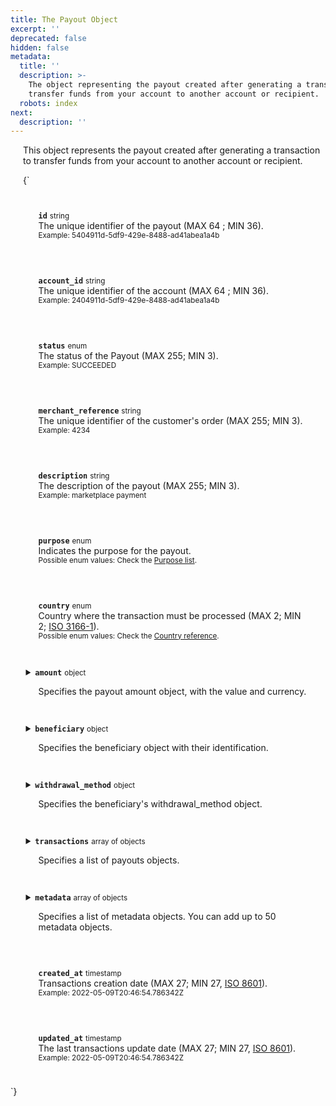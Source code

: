 ```yaml
---
title: The Payout Object
excerpt: ''
deprecated: false
hidden: false
metadata:
  title: ''
  description: >-
    The object representing the payout created after generating a transaction to
    transfer funds from your account to another account or recipient.
  robots: index
next:
  description: ''
---
```

This object represents the payout created after generating a transaction to transfer funds from your account to another account or recipient.

<HTMLBlock>{`
<style>
  details {
    display: flex;
    overflow: hidden;
  }

  p {
    margin-left: 20px;
  }

  .yuno {
    --highlight: var(--yuno-card-background);
    background: var(--yuno-card-background);
    margin: 1.5em;
    border-radius: 5px;
    border-left: 15px solid var(--yuno-purple);
    padding: 0.25em;
  }
</style>

<body>
  <div class="yuno">
    <p><strong><code>id</code></strong> <small>string</small>
      <br />The unique identifier of the payout (MAX 64 ; MIN 36).
      <br /><small>Example: 5404911d-5df9-429e-8488-ad41abea1a4b</small>
    </p>
  </div>

  <div class="yuno">
    <p><strong><code>account_id</code></strong> <small>string</small>
      <br />The unique identifier of the account (MAX 64 ; MIN 36).
      <br /><small>Example: 2404911d-5df9-429e-8488-ad41abea1a4b</small>
    </p>
  </div>

  <div class="yuno">
    <p><strong><code>status</code></strong> <small>enum</small>
      <br />The status of the Payout (MAX 255; MIN 3).
      <br /><small>Example: SUCCEEDED</small>
    </p>
  </div>

  <div class="yuno">
    <p><strong><code>merchant_reference</code></strong> <small>string</small>
      <br />The unique identifier of the customer's order (MAX 255; MIN 3).
      <br /><small>Example: 4234</small>
    </p>
  </div>

  <div class="yuno">
    <p><strong><code>description</code></strong> <small>string</small>
      <br />The description of the payout (MAX 255; MIN 3).
      <br /><small>Example: marketplace payment</small>
    </p>
  </div>

  <div class="yuno">
    <p><strong><code>purpose</code></strong> <small>enum</small>
      <br />Indicates the purpose for the payout.
      <br /><small>Possible enum values: Check the <a href='purposes-list'>Purpose list</a>.</small>
    </p>
  </div>

  <div class="yuno">
    <p><strong><code>country</code></strong> <small>enum</small>
      <br />Country where the transaction must be processed (MAX 2; MIN 2; <a href='country-reference'>ISO 3166-1</a>).
      <br /><small>Possible enum values: Check the <a href='country-reference'>Country reference</a>. </small>
    </p>
  </div>

  <details class="yuno">
    <summary><strong><code>amount</code></strong> <small>object</small>
      <br />
      <p>Specifies the payout amount object, with the value and currency.</p>
    </summary>
    <div>

      <div class="yuno">
        <p><strong><code>value</code></strong> <small>number</small>
          <br />The payout amount (multiple of 0.0001).
          <br /><small>Example: 10000</small>
        </p>
      </div>

      <div class="yuno">
        <p><strong><code>currency</code></strong> <small>enum</small>
          <br />The currency used to make the payout (MAX 3; MIN 3; <a href='country-reference'>ISO 4217</a>).
          <br /><small>Possible enum values: Check the <a href='country-reference'>Country reference</a>.</small>
        </p>
      </div>

    </div>
  </details>

  <details class="yuno">
    <summary><strong><code>beneficiary</code></strong> <small>object</small>
      <br />
      <p>Specifies the beneficiary object with their identification.</p>
    </summary>
    <div>

      <div class="yuno">
        <p><strong><code>merchant_beneficiary_id</code></strong> <small>string</small>
          <br />Unique identifier of the beneficiary defined by the merchant.
          <br /><small>Example: AAAA01</small>
        </p>
      </div>

      <div class="yuno">
        <p><strong><code>national_entity</code></strong> <small>enum</small>
          <br />Beneficiary's national entity type.
          <br /><small>Possible enum values: <code>INDIVIDUAL</code> or <code>ENTITY</code></small>
        </p>
      </div>

      <div class="yuno">
        <p><strong><code>first_name</code></strong> <small>string</small>
          <br />The beneficiary's first name (MAX 80; MIN 1).
          <br /><small>Example: John</small>
        </p>
      </div>

      <div class="yuno">
        <p><strong><code>last_name</code></strong> <small>string</small>
          <br />The beneficiary's last name (MAX 80; MIN 1).
          <br /><small>Example: Doe</small>
        </p>
      </div>

      <div class="yuno">
        <p><strong><code>legal_name</code></strong> <small>string</small>
          <br />The beneficiary's name (Max: 80). Only necessary when <code>national_entity</code> is
          <code>ENTITY</code>.
          <br /><small>Example: Arcos dorados S.A.</small>
        </p>
      </div>

      <div class="yuno">
        <p><strong><code>email</code></strong> <small>string</small>
          <br />The beneficiary's email (MAX 255; MIN 3).
          <br /><small>Example: john.doe@email.com</small>
        </p>
      </div>

      <div class="yuno">
        <p><strong><code>country</code></strong> <small>enum</small>
          <br />The beneficiary's country (MAX 2; MIN 2; <a href='country-reference'>ISO 3166-1</a>).
          <br /><small>Possible enum values: Check the <a href='country-reference'>Country reference</a>. </small>
        </p>
      </div>

      <div class="yuno">
        <p><strong><code>date_of_birth</code></strong> <small>date</small>
          <br />The beneficiary's date of birth in the YYYY-MM-DD format (MAX 10; MIN 10).
          <br /><small>Example: 1990-02-28</small>
        </p>
      </div>
      
      <details class="yuno">
        <summary><strong><code>document</code></strong> <small>object</small>
          <br />
          <p>Specifies the beneficiary's document object, including its number and type.</p>
        </summary>
        <div>

          <div class="yuno">
            <p><strong><code>document_number</code></strong> <small>string</small>
              <br />The beneficiary's document number (MAX 40; MIN 3).
              <br /><small>Example: 1093333333 </small>
            </p>
          </div>

          <div class="yuno">
            <p><strong><code>document_type</code></strong> <small>enum</small>
              <br />The beneficiary's document type (MAX 6, MIN 2).
              <br /><small>Possible enum values: Check the <a href='country-reference'>Country reference.</a></small>
            </p>
          </div>

        </div>
      </details>
      
      <details class="yuno">
        <summary><strong><code>phone</code></strong> <small>object</small>
          <br />
          <p>Specifies the beneficiary's phone number object.</p>
        </summary>
        <div>

          <div class="yuno">
            <p><strong><code>country_code</code></strong> <small>string</small>
              <br />The country calling code of the beneficiary's phone (MAX 3; MIN 1). Possible values: Check the <a
                href="country-reference">
                Country reference</a>.
              <br /><small> Example: 57 </small>
            </p>
          </div>

          <div class="yuno">
            <p><strong><code>number</code></strong> <small>string</small>
              <br />The beneficiary's phone number, without the country calling code (MAX 32; MIN 1).
              <br /><small>Example: 3132450765 </small>
            </p>
          </div>

        </div>
      </details>
      
     <details class="yuno">
    <summary><strong><code>address</code></strong> <small>object</small>
      <br />
      <p>Specifies the beneficiary's address object.</p>
    </summary>
    <div>

          <div class="yuno">
            <p><strong><code>address_line_1</code></strong> <small>string </small>
              <br />The beneficiary's primary address line (MAX 255; MIN 3).
              <br /><small>Example: Calle 34 # 56 - 78 </small>
            </p>
          </div>

          <div class="yuno">
            <p><strong><code>address_line_2</code></strong> <small>string</small>
              <br />The beneficiary's secondary address line (MAX 255; MIN 3).
              <br /><small>Example: Apartamento 502, Torre I </small>
            </p>
          </div>

          <div class="yuno">
            <p><strong><code>city</code></strong> <small>string</small>
              <br />The city considered for the beneficiary address (MAX 255; MIN 3).
              <br /><small>Example: Bogotá </small>
            </p>
          </div>

          <div class="yuno">
            <p><strong><code>country</code></strong> <small>enum</small>
              <br />The country of the beneficiary address (MAX 2; MIN 2; <a href='country-reference'>ISO 3166-1</a>).
              <br /><small>Possible enum values: Check the <a href='country-reference'>Country reference</a>. </small>
            </p>
          </div>

          <div class="yuno">
            <p><strong><code>state</code></strong> <small>string</small>
              <br />The beneficiary's state or province address (MAX 255; MIN 3).
              <br /><small>Example: Cundinamarca </small>
            </p>
          </div>

          <div class="yuno">
            <p><strong><code>zip_code</code></strong> <small>string</small>
              <br />The zipcode considered for the beneficiary address (MAX 11; MIN 4).
              <br /><small>Example: 111111</small>
            </p>
          </div>

        </div>
      </details>
      

    </div>
  </details>


  <details class="yuno">
    <summary><strong><code>withdrawal_method</code></strong> <small>object</small>
      <br />
      <p>Specifies the beneficiary's withdrawal_method object.</p>
    </summary>
    <div>

      <div class="yuno">
        <p><strong><code>type</code></strong> <small>enum</small>
          <br />The withdrawal_method type.
          <br /><small>Example: ASTROPAY_WALLET</small>
        </p>
      </div>
      <div class="yuno">
        <p><strong><code>provider_id</code></strong> <small>enum</small>
          <br />The provider to process the payout with.
          <br /><small>Example: ASTROPAY</small>
        </p>
      </div>
      <div class="yuno">
        <p><strong><code>vaulted_token</code></strong> <small>string</small>
          <br />The vaulted_token represents a securely stored payment_method. Mainly for credti/debit cards in Payouts.
          <br /><small>Example: 41032411d-5df9-429e-1238-ad41abea1cft</small>
        </p>
      </div>
      
      <div class="yuno">
        <p><strong><code>original_transaction_id</code></strong> <small>string</small>
          <br />Id of the referenced payment transaction. Only for payouts to CARD. (MAX 64 ; MIN 36).
          <br /><small>Example: 9104911d-5df9-429e-8488-ad41abea1a4b</small>
        </p>
      </div>
      
       <div class="yuno">
        <p><strong><code>on_hold</code></strong> <small>bool</small>
          <br />Defines if the merchant wants to hold the payout and sets it to be processed later using the Release payout endpoint. False by default.
          <br /><small>Example: false</small>
        </p>
      </div>

      
        <details class="yuno">
          <summary><strong><code>detail</code></strong> <small>object</small>
            <br />
            <p>Specifies the withdrawal_method details.</p>
          </summary>
          <div>

            <details class="yuno">
        		 <summary><strong><code>bank_transfer</code></strong> <small>object</small>
                        <br />
                        <p>Specifies the beneficiary's withdrawal_method object.</p>
                      </summary>
                      <div>

                        <div class="yuno">
                          <p><strong><code>code</code></strong> <small>string</small>
                            <br />The beneficiary's financial institution code (MAX 3; MIN 3).
                            <br /><small>Example: 246</small>
                          </p>
                        </div>

                        <div class="yuno">
                          <p><strong><code>branch</code></strong> <small>string</small>
                            <br />The beneficiary's specific financial institution branch (MAX 3; MIN 3).
                            <br /><small>Example: XXX</small>
                          </p>
                        </div>

                        <div class="yuno">
                          <p><strong><code>branch_digit</code></strong> <small>string</small>
                            <br />The beneficiary's specific financial institution branch digit (MAX 3; MIN 3).
                            <br /><small>Example: 123</small>
                          </p>
                        </div>
                        
                        <details class="yuno">
                          <summary><strong><code>account</code></strong> <small>object</small>
                            <br />
                            <p>Specifies the beneficiary's bank_transfer account object.</p>
                          </summary>
                          <div>

                            <div class="yuno">
                              <p><strong><code>number</code></strong> <small>string</small>
                                <br />Beneficiary's financial institution account number or financial institution account alias, such as Clabe
                                for MX (MAX 255; MIN 3).
                                <br /><small>Example: 1093333333</small>
                              </p>
                            </div>

                            <div class="yuno">
                              <p><strong><code>digit</code></strong> <small>string</small>
                                <br />Beneficiary's financial institution account digit (MAX 3; MIN 1).
                                <br /><small>Example: 123</small>
                              </p>
                            </div>

                            <div class="yuno">
                              <p><strong><code>type</code></strong> <small>enum</small>
                                <br />Beneficiary's account type (MAX 255; MIN 3).
                                <br /><small>Possible enum values: <code>CHECKINGS</code>, <code>SAVINGS</code>, <code>VISTA</code>,
                                  <code>PIX_EMAIL</code>, <code>PIX_PHONE</code>, <code>PIX_DOCUMENT_ID</code>,
                                  <code>PIX_BANK_ACCOUNT</code></small>
                              </p>
                            </div>

                          </div>
                        </details>
                        <details class="yuno">
                        <summary><strong><code>address</code></strong> <small>object</small>
                            <br />
                            <p>Specifies the beneficiary's address object.</p>
                          </summary>
                          <div>

                                <div class="yuno">
                                  <p><strong><code>address_line_1</code></strong> <small>string </small>
                                    <br />The beneficiary's primary address line (MAX 255; MIN 3).
                                    <br /><small>Example: Calle 34 # 56 - 78 </small>
                                  </p>
                                </div>

                                <div class="yuno">
                                  <p><strong><code>address_line_2</code></strong> <small>string</small>
                                    <br />The beneficiary's secondary address line (MAX 255; MIN 3).
                                    <br /><small>Example: Apartamento 502, Torre I </small>
                                  </p>
                                </div>

                                <div class="yuno">
                                  <p><strong><code>city</code></strong> <small>string</small>
                                    <br />The city considered for the beneficiary address (MAX 255; MIN 3).
                                    <br /><small>Example: Bogotá </small>
                                  </p>
                                </div>

                                <div class="yuno">
                                  <p><strong><code>country</code></strong> <small>enum</small>
                                    <br />The country of the beneficiary address (MAX 2; MIN 2; <a href='country-reference'>ISO 3166-1</a>).
                                    <br /><small>Possible enum values: Check the <a href='country-reference'>Country reference</a>. </small>
                                  </p>
                                </div>

                                <div class="yuno">
                                  <p><strong><code>state</code></strong> <small>string</small>
                                    <br />The beneficiary's state or province address (MAX 255; MIN 3).
                                    <br /><small>Example: Cundinamarca </small>
                                  </p>
                                </div>

                                <div class="yuno">
                                  <p><strong><code>zip_code</code></strong> <small>string</small>
                                    <br />The zipcode considered for the beneficiary address (MAX 11; MIN 4).
                                    <br /><small>Example: 111111</small>
                                  </p>
                                </div>
                              </div>
                          </details>

                </div>
              </details>
              <details class="yuno">
        		 <summary>
               <strong><code>wallet</code></strong> <small>object</small>
               <br />
                <p>Specifies the beneficiary's withdrawal_method object.</p>
                </summary>
                 <div>
											
                        <div class="yuno">
                          <p><strong><code>code</code></strong> <small>string</small>
                            <br />The beneficiary's wallet code (MAX 3; MIN 3).
                            <br /><small>Example: 246</small>
                          </p>
                        </div>

                        <div class="yuno">
                          <p><strong><code>email</code></strong> <small>string</small>
                            <br />The beneficiary's specific wallet email (MAX 3; MIN 3).
                            <br /><small>Example: john.doe@gmail.com</small>
                          </p>
                        </div>

                         <div class="yuno">
                          <p><strong><code>country</code></strong> <small>enum</small>
                            <br />The beneficiary's wallet country (MAX 2; MIN 2; <a href='country-reference'>ISO 3166-1</a>).
                            <br /><small>Possible enum values: Check the <a href='country-reference'>Country reference</a>. </small>
                          </p>
                        </div>

                       <details class="yuno">
                          <summary><strong><code>document</code></strong> <small>object</small>
                            <br />
                            <p>Specifies the beneficiary's document object, including its number and type.</p>
                          </summary>
                          <div>

                            <div class="yuno">
                              <p><strong><code>document_number</code></strong> <small>string</small>
                                <br />The beneficiary's document number (MAX 40; MIN 3).
                                <br /><small>Example: 1093333333 </small>
                              </p>
                            </div>

                            <div class="yuno">
                              <p><strong><code>document_type</code></strong> <small>enum</small>
                                <br />The beneficiary's document type (MAX 6, MIN 2).
                                <br /><small>Possible enum values: Check the <a href='country-reference'>Country reference.</a></small>
                              </p>
                            </div>

                          </div>
                        </details>

                        <details class="yuno">
                          <summary><strong><code>phone</code></strong> <small>object</small>
                            <br />
                            <p>Specifies the beneficiary's phone number object.</p>
                          </summary>
                          <div>

                            <div class="yuno">
                              <p><strong><code>country_code</code></strong> <small>string</small>
                                <br />The country calling code of the beneficiary's phone (MAX 3; MIN 1). Possible values: Check the <a
                                  href="country-reference">
                                  Country reference</a>.
                                <br /><small> Example: 57 </small>
                              </p>
                            </div>

                            <div class="yuno">
                              <p><strong><code>number</code></strong> <small>string</small>
                                <br />The beneficiary's phone number, without the country calling code (MAX 32; MIN 1).
                                <br /><small>Example: 3132450765 </small>
                              </p>
                            </div>

                          </div>
                        </details>
									
                </div>
              </details>
          
          

        </div>
      </details>

    </div>
  </details>

  <details class="yuno">
    <summary><strong><code>transactions</code></strong> <small>array of objects</small>
      <br />
      <p>Specifies a list of payouts objects.</p>
    </summary>
    <div>

      <div class="yuno">
        <p><strong><code>id</code></strong> <small>string</small>
          <br />The unique identifier for the payout intent (MAX 64 ; MIN 36).
          <br /><small>Example: 9104911d-5df9-429e-8488-ad41abea1a4b</small>
        </p>
      </div>

      <div class="yuno">
        <p><strong><code>type</code></strong> <small>enum</small>
          <br />The payout intent type (MAX 255; MIN 3).
          <br /><small></small>
        </p>
      </div>

      <div class="yuno">
        <p><strong><code>status</code></strong> <small>enum</small>
          <br />The payout intent status (MAX 255; MIN 3).
          <br /><small></small>
        </p>
      </div>

      <div class="yuno">
        <p><strong><code>response_code</code></strong> <small>enum</small>
          <br />The response code indicates the status of the payout intent request (MAX 255; MIN 3).
          <br /><small></small>
        </p>
      </div>

      <div class="yuno">
        <p><strong><code>merchant_reference</code></strong> <small>string</small>
          <br />The payout transaction identification defined by the merchant (MAX 255; MIN 3).
          <br /><small>Example: AAB01-432245</small>
        </p>
      </div>
      
      <details class="yuno">
        <summary><strong><code>amount</code></strong> <small>object</small>
          <br />
          <p>Specifies the payout amount object, with the value and currency.</p>
        </summary>
        <div>

          <div class="yuno">
            <p><strong><code>value</code></strong> <small>number</small>
              <br />The payout amount (multiple of 0.0001).
              <br /><small>Example: 10000</small>
            </p>
          </div>

          <div class="yuno">
            <p><strong><code>currency</code></strong> <small>enum</small>
              <br />The currency used to make the payout (MAX 3; MIN 3; <a href='country-reference'>ISO 4217</a>).
              <br /><small>Possible enum values: Check the <a href='country-reference'>Country reference</a>.</small>
            </p>
          </div>

        </div>
      </details>


      <div class="yuno">
        <p><strong><code>purpose</code></strong> <small>enum</small>
          <br />Specifies the purpose for the payout.
        </p>
      </div>

      <div class="yuno">
        <p><strong><code>description</code></strong> <small>string</small>
          <br />Description for the payout (MAX 255; MIN 3).
          <br /><small>Example: Salary</small>
        </p>
      </div>
      
      <details class="yuno">
    <summary><strong><code>provider_data</code></strong> <small>object</small>
      <br />
      <p>Specifies the data provider.</p>
    </summary>
    <div>

      		<div class="yuno">
            <p><strong><code>id</code></strong> <small>enum</small>
              <br />The data provider identification.
              <br /><small>Possible values: <code>ADDI</code>, <code>MERCADO_PAGO</code>, <code>SPINPAY</code>,
                <code>WOMPI</code></small>
            </p>
          </div>

          <div class="yuno">
            <p><strong><code>transaction_id</code></strong> <small>string</small>
              <br />The unique identifier of the payment from the provider.
              <br /><small>Example: 12345678</small>
            </p>
          </div>

          <div class="yuno">
            <p><strong><code>account_id</code></strong> <small>string</small>
              <br />The merchant's payment provider account id.
              <br /><small>Example: 9990128</small>
            </p>
          </div>

          <div class="yuno">
            <p><strong><code>status</code></strong> <small>string</small>
              <br />Provider's status of the transaction (MAX 255; MIN 3).
              <br /><small>Example: accredited</small>
            </p>
          </div>

          <div class="yuno">
            <p><strong><code>status_detail</code></strong> <small>string</small>
              <br />The data provider's detailed status of the transaction (MAX 255; MIN 3).
              <br /><small>Example: approved</small>
            </p>
          </div>

          <div class="yuno">
            <p><strong><code>raw_response</code></strong> <small>string</small>
              <br />The data provider raw response. The format depends on the provider's response.
              <br /><small>The response will vary for each data provider.</small>
            </p>
          </div>

          <div class="yuno">
            <p><strong><code>created_at</code></strong> <small>timestamp</small>
              <br />Transactions creation date (MAX 27; MIN 27, <a href='https://en.wikipedia.org/wiki/ISO_8601'>ISO
                8601</a>).
              <br /><small>Example: 2022-05-09T20:46:54.786342Z</small>
            </p>
          </div>

          <div class="yuno">
            <p><strong><code>updated_at</code></strong> <small>timestamp</small>
              <br />The last transactions update date (MAX 27; MIN 27, <a href='https://en.wikipedia.org/wiki/ISO_8601'>ISO
                8601</a>).
              <br /><small>Example: 2022-05-09T20:46:54.786342Z</small>
            </p>
          </div>

        </div>
      </details>


    </div>
  </details>

  
  <details class="yuno">
    <summary><strong><code>metadata</code></strong> <small>array of objects</small>
      <br />
      <p>Specifies a list of metadata objects. You can add up to 50 metadata objects.</p>
    </summary>
    <div>

      <details class="yuno">
        <summary><strong><code>metadata object</code></strong> <small>object</small>
          <br />
          <p>Specifies a metadata key and the respective value.</p>
        </summary>
        <div>

          <div class="yuno">
            <p><strong><code>key</code></strong> <small>string</small>
              <br />The metadata key (MAX 48 ; MIN 1).
              <br /><small>Example: order_id</small>
            </p>
          </div>

          <div class="yuno">
            <p><strong><code>value</code></strong> <small>string</small>
              <br />The metadata key value (MAX 512 ; MIN 1).
              <br /><small>Example: AA001</small>
            </p>
          </div>

        </div>
      </details>

    </div>
  </details>

  <div class="yuno">
    <p><strong><code>created_at</code></strong> <small>timestamp</small>
      <br />Transactions creation date (MAX 27; MIN 27, <a href='https://en.wikipedia.org/wiki/ISO_8601'>ISO 8601</a>).
      <br /><small>Example: 2022-05-09T20:46:54.786342Z</small>
    </p>
  </div>

  <div class="yuno">
    <p><strong><code>updated_at</code></strong> <small>timestamp</small>
      <br />The last transactions update date (MAX 27; MIN 27, <a href='https://en.wikipedia.org/wiki/ISO_8601'>ISO
        8601</a>).
      <br /><small>Example: 2022-05-09T20:46:54.786342Z</small>
    </p>
  </div>
</body>
`}</HTMLBlock>
